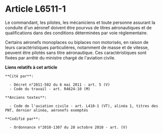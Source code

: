# Article L6511-1

Le commandant, les pilotes, les mécaniciens et toute personne assurant la conduite d'un aéronef doivent être pourvus de
titres aéronautiques et de qualifications dans des conditions déterminées par voie réglementaire.

Certains aéronefs monoplaces ou biplaces non motorisés, en raison de leurs caractéristiques particulières, notamment de masse
et de vitesse, peuvent être pilotés sans titre aéronautique. Ces caractéristiques sont fixées par arrêté du ministre chargé
de l'aviation civile.

**Liens relatifs à cet article**

	**Cité par**:

	  - Décret n°2011-502 du 6 mai 2011 - art. 5 (V)
	  - Code du travail - art. R4624-10 (M)

	**Anciens textes**:

	  - Code de l'aviation civile - art. L410-1 (VT), alinéa 1, titres des PNT, dernier alinéa, aéronefs exemptés

	**Codifié par**:

	  - Ordonnance n°2010-1307 du 28 octobre 2010 - art. (V)
